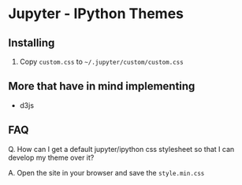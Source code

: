 # Jupyter - IPython Themes

## Installing

1. Copy `custom.css` to `~/.jupyter/custom/custom.css`

## More that have in mind implementing

* d3js


## FAQ

Q. How can I get a default jupyter/ipython css stylesheet so that I can develop my theme over it?

A. Open the site in your browser and save the `style.min.css`
